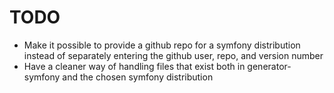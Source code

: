 # TODO

* Make it possible to provide a github repo for a symfony distribution instead of separately entering the github user, repo, and version number
* Have a cleaner way of handling files that exist both in generator-symfony and the chosen symfony distribution